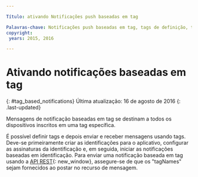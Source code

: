 ```yaml
---

Título: ativando Notificações push baseadas em tag

Palavras-chave: Notificações push baseadas em tag, tags de definição, tagNames
copyright:
 years: 2015, 2016

---
```


# Ativando notificações baseadas em tag
{: #tag_based_notifications}
Última atualização: 16 de agosto de 2016
{: .last-updated}

Mensagens de notificação baseadas em tag se destinam a todos os dispositivos inscritos em uma tag específica. 

É possível
definir tags e depois enviar e receber mensagens usando
  tags. Deve-se
primeiramente criar as identificações para o aplicativo, configurar as assinaturas da identificação
e, em seguida, iniciar as notificações baseadas em identificação. Para enviar uma
notificação baseada em tag usando a
[API
REST](https://mobile.{DomainName}/imfpushrestapidocs/){: new_window}, assegure-se de que os "tagNames" sejam fornecidos ao
postar no recurso de mensagem.
